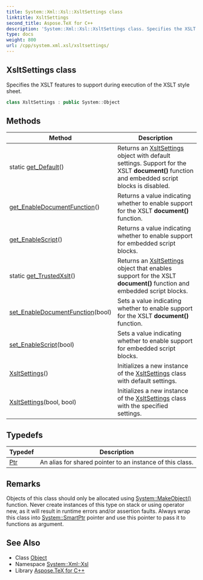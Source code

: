 ```yaml
---
title: System::Xml::Xsl::XsltSettings class
linktitle: XsltSettings
second_title: Aspose.TeX for C++
description: 'System::Xml::Xsl::XsltSettings class. Specifies the XSLT features to support during execution of the XSLT style sheet in C++.'
type: docs
weight: 800
url: /cpp/system.xml.xsl/xsltsettings/
---
```

## XsltSettings class


Specifies the XSLT features to support during execution of the XSLT style sheet.

```cpp
class XsltSettings : public System::Object
```

## Methods

| Method | Description |
| --- | --- |
| static [get_Default](./get_default/)() | Returns an [XsltSettings](./) object with default settings. Support for the XSLT **document()** function and embedded script blocks is disabled. |
| [get_EnableDocumentFunction](./get_enabledocumentfunction/)() | Returns a value indicating whether to enable support for the XSLT **document()** function. |
| [get_EnableScript](./get_enablescript/)() | Returns a value indicating whether to enable support for embedded script blocks. |
| static [get_TrustedXslt](./get_trustedxslt/)() | Returns an [XsltSettings](./) object that enables support for the XSLT **document()** function and embedded script blocks. |
| [set_EnableDocumentFunction](./set_enabledocumentfunction/)(bool) | Sets a value indicating whether to enable support for the XSLT **document()** function. |
| [set_EnableScript](./set_enablescript/)(bool) | Sets a value indicating whether to enable support for embedded script blocks. |
| [XsltSettings](./xsltsettings/)() | Initializes a new instance of the [XsltSettings](./) class with default settings. |
| [XsltSettings](./xsltsettings/)(bool, bool) | Initializes a new instance of the [XsltSettings](./) class with the specified settings. |
## Typedefs

| Typedef | Description |
| --- | --- |
| [Ptr](./ptr/) | An alias for shared pointer to an instance of this class. |
## Remarks



Objects of this class should only be allocated using [System::MakeObject()](../../system/makeobject/) function. Never create instances of this type on stack or using operator new, as it will result in runtime errors and/or assertion faults. Always wrap this class into [System::SmartPtr](../../system/smartptr/) pointer and use this pointer to pass it to functions as argument. 

## See Also

* Class [Object](../../system/object/)
* Namespace [System::Xml::Xsl](../)
* Library [Aspose.TeX for C++](../../)
